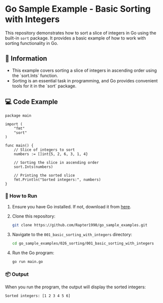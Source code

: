 # Go Sample Example - Basic Sorting with Integers

This repository demonstrates how to sort a slice of integers in Go using the built-in `sort` package. It provides a basic example of how to work with sorting functionality in Go.

## 📖 Information

<ul style="list-style-type:disc">
  <li>This example covers sorting a slice of integers in ascending order using the `sort.Ints` function.</li>
  <li>Sorting is an essential task in programming, and Go provides convenient tools for it in the `sort` package.</li>
</ul>

## 💻 Code Example

```golang
package main

import (
	"fmt"
	"sort"
)

func main() {
	// Slice of integers to sort
	numbers := []int{5, 2, 6, 3, 1, 4}
	
	// Sorting the slice in ascending order
	sort.Ints(numbers)
	
	// Printing the sorted slice
	fmt.Println("Sorted integers:", numbers)
}
```

### 🏃 How to Run

1. Ensure you have Go installed. If not, download it from [here](https://golang.org/dl/).
2. Clone this repository:

   ```bash
   git clone https://github.com/Rapter1990/go_sample_examples.git
   ```

3. Navigate to the `001_basic_sorting_with_integers` directory:

   ```bash
   cd go_sample_examples/026_sorting/001_basic_sorting_with_integers
   ```

4. Run the Go program:

   ```bash
   go run main.go
   ```

### 📦 Output

When you run the program, the output will display the sorted integers:

```bash
Sorted integers: [1 2 3 4 5 6]
```